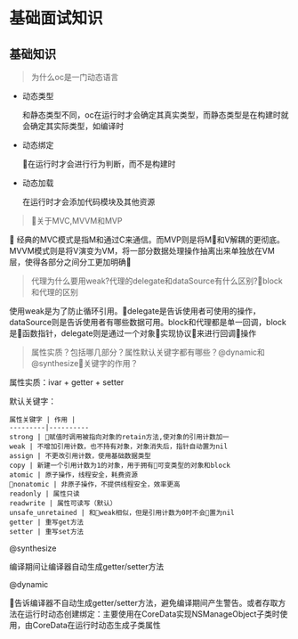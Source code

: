 # 基础面试知识

## 基础知识

> 为什么oc是一门动态语言

* 动态类型

    和静态类型不同，oc在运行时才会确定其真实类型，而静态类型是在构建时就会确定其实际类型，如编译时
* 动态绑定

    在运行时才会进行行为判断，而不是构建时
* 动态加载

    在运行时才会添加代码模块及其他资源

> 关于MVC,MVVM和MVP

   经典的MVC模式是指M和通过C来通信。而MVP则是将M和V解耦的更彻底。MVVM模式则是将V演变为VM，将一部分数据处理操作抽离出来单独放在VM层，使得各部分之间分工更加明确

> 代理为什么要用weak?代理的delegate和dataSource有什么区别?block和代理的区别

使用weak是为了防止循环引用。delegate是告诉使用者可使用的操作，dataSource则是告诉使用者有哪些数据可用。block和代理都是单一回调，block是函数指针，delegate则是通过一个对象实现协议来进行回调操作

> 属性实质？包括哪几部分？属性默认关键字都有哪些？@dynamic和@synthesize关键字的作用？

  属性实质：ivar + getter + setter 

  默认关键字：

    属性关键字 | 作用 |
    ---------|----------
    strong | 赋值时调用被指向对象的retain方法,使对象的引用计数加一
    weak | 不增加引用计数，也不持有对象，对象消失后，指针自动置为nil
    assign | 不更改引用计数，使用基础数据类型
    copy | 新建一个引用计数为1的对象，用于拥有可变类型的对象和block
    atomic | 原子操作，线程安全，耗费资源
    nonatomic | 非原子操作，不提供线程安全，效率更高
    readonly | 属性只读
    readwrite | 属性可读写（默认）
    unsafe_unretained | 和weak相似，但是引用计数为0时不会置为nil
    getter | 重写get方法
    setter | 重写set方法
@synthesize

编译期间让编译器自动生成getter/setter方法

@dynamic

告诉编译器不自动生成getter/setter方法，避免编译期间产生警告。或者存取方法在运行时动态创建绑定：主要使用在CoreData实现NSManageObject子类时使用，由CoreData在运行时动态生成子类属性
